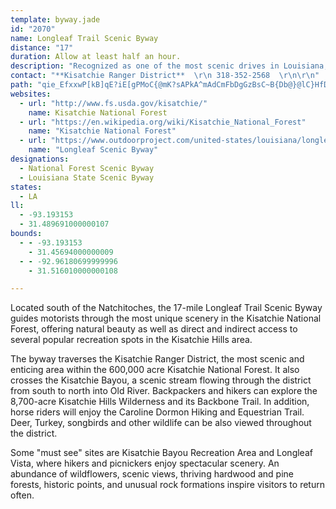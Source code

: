 ```yaml
---
template: byway.jade
id: "2070"
name: Longleaf Trail Scenic Byway
distance: "17"
duration: Allow at least half an hour.
description: "Recognized as one of the most scenic drives in Louisiana, many vistas along the 17-mile drive offer views of mesas, buttes, and sandstone outcroppings."
contact: "**Kisatchie Ranger District**  \r\n 318-352-2568  \r\n\r\n"
path: "qie_EfxxwP[kB]qE?iE[gPMoC{@mK?sAPkA^mAdCmFbDgGzBsC~B{Db@}@lC}HfD_FtD{Jf@y@dAsExAsJTuFR}@hAcJd@kE^oGF{EEqCsBuL@sBrAcOJaG`AaUZmDtAaHDmCAuLKsBg@gC_H}Vi@mCKeBCaDN_ECeBQ{@}C_IYgAy@mN?mEP{FU{FBwChAuI~BaKJeC}E{nASaBuEwWiAmFgGuOaE{LcEaKQ{@KcBx@uQh@{D|AaIGqBe@cAsL{Me@iAKoAPsBnEaJt@mCvBgQ?eBMaAs@qAoGgEqByCcOoc@eAyB_KyMiOwR}JuLaP}SqAwBiP_^iBaDaHeI}BuC_McVw@mAcCeCuEyDw@iAi@yA{AwLcCsYHyC^_Bt@oAvYsUjAm@tE{@lAe@jLmIxBs@`SyD|`@oMvAK~BR`EjBlExAzBl@~FdAlMzArBArAYf@YhAw@\\a@hA_Ct@gCj@eDTyBf@aIl@mCVk@r@{@vEgDt@y@x@eB`CuIp@qAnBwAtJiCrBeArAaA|KsL|@eCVcC?y@JcB\\s@jCaDjBaFv@cAjCoBlAsBx@sCbPup@rCyIzAsD~AsBrByAfT}L`DyBfP{Ov@eAt@uBd@kFh@{Ad@o@fH}FzBaGVsB@wAg@oG@}@ZoAlBqCpIoKjEeHV{@FyAM_A}C_Hm@{BKeBJ{DOsAa@cAuBaDUy@G{@F_Bl@mDxEaOd@mBFyAGy@qHcXuGyY{AwF"
websites: 
  - url: "http://www.fs.usda.gov/kisatchie/"
    name: Kisatchie National Forest
  - url: "https://en.wikipedia.org/wiki/Kisatchie_National_Forest"
    name: "Kisatchie National Forest"
  - url: "https://www.outdoorproject.com/united-states/louisiana/longleaf-scenic-byway"
    name: "Longleaf Scenic Byway"
designations: 
  - National Forest Scenic Byway
  - Louisiana State Scenic Byway
states: 
  - LA
ll: 
  - -93.193153
  - 31.489691000000107
bounds: 
  - - -93.193153
    - 31.45694000000009
  - - -92.96180699999996
    - 31.516010000000108

---
```


Located south of the Natchitoches, the 17-mile Longleaf Trail Scenic Byway guides motorists through the most unique scenery in the Kisatchie National Forest, offering natural beauty as well as direct and indirect access to several popular recreation spots in the Kisatchie Hills area. 

The byway traverses the Kisatchie Ranger District, the most scenic and enticing area within the 600,000 acre Kisatchie National Forest.  It also crosses the Kisatchie Bayou, a scenic stream flowing through the district from south to north into Old River. Backpackers and hikers can explore the 8,700-acre Kisatchie Hills Wilderness and its Backbone Trail. In addition, horse riders will enjoy the Caroline Dormon Hiking and Equestrian Trail. Deer, Turkey, songbirds and other wildlife can be also viewed throughout the district.

Some "must see" sites are Kisatchie Bayou Recreation Area and Longleaf Vista, where hikers and picnickers enjoy spectacular scenery. An abundance of wildflowers, scenic views, thriving hardwood and pine forests, historic points, and unusual rock formations inspire visitors to return often.